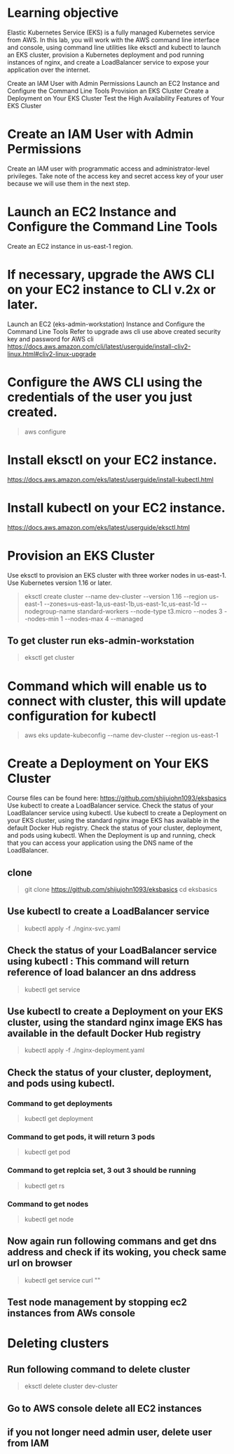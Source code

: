 # Learning objective
Elastic Kubernetes Service (EKS) is a fully managed Kubernetes service from AWS. In this lab, you will work with the AWS command line interface and console, using command line utilities like eksctl and kubectl to launch an EKS cluster, provision a Kubernetes deployment and pod running instances of nginx, and create a LoadBalancer service to expose your application over the internet.

Create an IAM User with Admin Permissions
Launch an EC2 Instance and Configure the Command Line Tools
Provision an EKS Cluster
Create a Deployment on Your EKS Cluster
Test the High Availability Features of Your EKS Cluster

# Create an IAM User with Admin Permissions
Create an IAM user with programmatic access and administrator-level privileges.
Take note of the access key and secret access key of your user because we will use them in the next step.

# Launch an EC2 Instance and Configure the Command Line Tools
Create an EC2 instance in us-east-1 region.

# If necessary, upgrade the AWS CLI on your EC2 instance to CLI v.2x or later.
Launch an EC2 (eks-admin-workstation) Instance and Configure the Command Line Tools Refer to upgrade aws cli use above created security key and password for AWS cli 
https://docs.aws.amazon.com/cli/latest/userguide/install-cliv2-linux.html#cliv2-linux-upgrade

# Configure the AWS CLI using the credentials of the user you just created.
> aws configure

# Install eksctl on your EC2 instance.
https://docs.aws.amazon.com/eks/latest/userguide/install-kubectl.html

# Install kubectl on your EC2 instance.
https://docs.aws.amazon.com/eks/latest/userguide/eksctl.html

# Provision an EKS Cluster
Use eksctl to provision an EKS cluster with three worker nodes in us-east-1.
Use Kubernetes version 1.16 or later.
> eksctl create cluster --name dev-cluster --version 1.16 --region us-east-1 --zones=us-east-1a,us-east-1b,us-east-1c,us-east-1d --nodegroup-name standard-workers --node-type t3.micro --nodes 3 --nodes-min 1 --nodes-max 4 --managed

## To get cluster run eks-admin-workstation
>  eksctl get cluster

# Command which will enable us to connect with cluster, this will update configuration for kubectl
> aws eks update-kubeconfig --name dev-cluster --region us-east-1


# Create a Deployment on Your EKS Cluster
Course files can be found here: https://github.com/shijujohn1093/eksbasics
Use kubectl to create a LoadBalancer service.
Check the status of your LoadBalancer service using kubectl.
Use kubectl to create a Deployment on your EKS cluster, using the standard nginx image EKS has available in the default Docker Hub registry.
Check the status of your cluster, deployment, and pods using kubectl.
When the Deployment is up and running, check that you can access your application using the DNS name of the LoadBalancer.

## clone 
> git clone https://github.com/shijujohn1093/eksbasics
> cd eksbasics

## Use kubectl to create a LoadBalancer service
> kubectl apply -f ./nginx-svc.yaml

## Check the status of your LoadBalancer service using kubectl : This command will return reference of load balancer an dns address
> kubectl get service

## Use kubectl to create a Deployment on your EKS cluster, using the standard nginx image EKS has available in the default Docker Hub registry
> kubectl apply -f ./nginx-deployment.yaml

## Check the status of your cluster, deployment, and pods using kubectl.
### Command to get deployments
> kubectl get deployment

### Command to get pods, it will return 3 pods
> kubectl get pod

### Command to get replcia set, 3 out 3 should be running
> kubectl get rs

### Command to get nodes
> kubectl get node

## Now again run following commans and get dns address and check if its woking, you check same url on browser
> kubectl get service
> curl "<dns reurn by loadbalancer service>"

## Test node management by stopping ec2 instances from AWs console


# Deleting clusters
## Run following command to delete cluster
> eksctl delete cluster dev-cluster
## Go to AWS console delete all EC2 instances
## if you not longer need admin user, delete user from IAM



